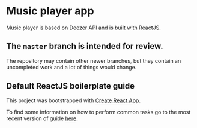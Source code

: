 # Music player app
Music player is based on Deezer API and is built with ReactJS.

## The `master` branch is intended for review.
The repository may contain other newer branches, but they contain an uncompleted work and a lot of things would change.

## Default ReactJS boilerplate guide

This project was bootstrapped with [Create React App](https://github.com/facebookincubator/create-react-app).

To find some information on how to perform common tasks go to the most recent version of guide 
[here](https://github.com/facebookincubator/create-react-app/blob/master/packages/react-scripts/template/README.md).
